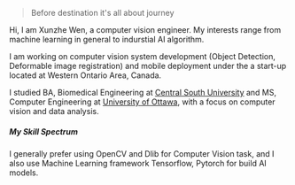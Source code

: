 > Before destination it's all about journey

Hi, I am Xunzhe Wen, a computer vision engineer. My interests range from machine learning in general to indurstial AI algorithm. 

I am working on computer vision system development (Object Detection, Deformable image registration) and mobile deployment under the a start-up located at Western Ontario Area, Canada.

I studied BA, Biomedical Engineering at [Central South University](https://en.wikipedia.org/wiki/Central_South_University) and MS, Computer Engineering at [University of Ottawa](https://en.wikipedia.org/wiki/University_of_Ottawa), with a focus on computer vision and data analysis.


##### My Skill Spectrum

I generally prefer using OpenCV and Dlib for Computer Vision task, and I also use Machine Learning framework Tensorflow, Pytorch for build AI models. 



